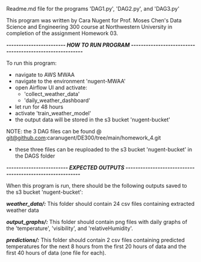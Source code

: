 Readme.md file for the programs 'DAG1.py', 'DAG2.py', and 'DAG3.py'

This program was written by Cara Nugent for Prof. Moses Chen's Data Science and Engineering 300 course at Northwestern University in completion of the assignment Homework 03.

***------------------------ HOW TO RUN PROGRAM ---------------------------------------------------------***  

To run this program: 
- navigate to AWS MWAA 
- navigate to the environment 'nugent-MWAA'
- open Airflow UI and activate:
    - 'collect_weather_data'
    - 'daily_weather_dashboard'
- let run for 48 hours
- activate 'train_weather_model'
- the output data will be stored in the s3 bucket 'nugent-bucket'

NOTE: the 3 DAG files can be found @ git@github.com:caranugent/DE300/tree/main/homework_4.git
- these three files can be reuploaded to the s3 bucket 'nugent-bucket' in the DAGS folder

***------------------------- EXPECTED OUTPUTS ----------------------------------------------------------***  

When this program is run, there should be the following outputs saved to the s3 bucket 'nugent-bucket': 

***weather_data/:*** This folder should contain 24 csv files containing extracted weather data

***output_graphs/:*** This folder should contain png files with daily graphs of the 'temperature', 'visibility', and 'relativeHumidity'.  

***predictions/:*** This folder should contain 2 csv files containing predicted temperatures for the next 8 hours from the first 20 hours of data and the first 40 hours of data (one file for each).

